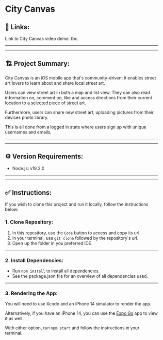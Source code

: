 # City Canvas

## 🔗 Links:

Link to City Canvas video demo: tbc.

---
--- 
## 🏗️ Project Summary:

City Canvas is an iOS mobile app that's community-driven; it enables street art lovers to learn about and share local street art. 

Users can view street art in both a map and list view. They can also read information on, comment on, like and access directions from their current location to a selected piece of street art.

Furthermore, users can share new street art, uploading pictures from their devices photo library.

This is all done from a logged in state where users sign up with unique usernames and emails. 

---
---
## ⚙️ Version Requirements:

- Node.js: v19.2.0

---
---

## ✅ Instructions:

If you wish to clone this project and run it locally, follow the instructions below:

### 1. Clone Repository:
1. In this repository, use the <code>Code</code> button to access and copy its url.
2. In your terminal, use <code>git clone</code> followed by the repository's url.
3. Open up the folder in you preferred IDE.

---
### 2. Install Dependencies:
- Run <code>npm install</code> to install all dependencies.
- See the package.json file for an overview of all dependencies used.
---
### 3. Rendering the App:
You will need to use Xcode and an iPhone 14 simulator to render the app. 

Alternatively, if you have an iPhone 14, you can use the [Expo Go](https://expo.dev/client) app to view it as well. 

With either option, run <code>npm start</code> and follow the instructions in your terminal. 

